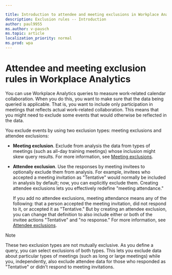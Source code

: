 ```yaml
---

title: Introduction to attendee and meeting exclusions in Workplace Analytics 
description: Exclusion rules -- Introduction   
author: paul9955
ms.author: v-pausch
ms.topic: article
localization_priority: normal 
ms.prod: wpa
---
```


# Attendee and meeting exclusion rules in Workplace Analytics

You can use Workplace Analytics queries to measure work-related calendar collaboration. When you do this, you want to make sure that the data being queried is applicable. That is, you want to include only participation in meetings that reflects actual work-related collaboration. This means that you might need to exclude some events that would otherwise be reflected in the data. 

You exclude events by using two exclusion types: meeting exclusions and attendee exclusions: 

 * **Meeting exclusion**. Exclude from analysis the data from types of meetings (such as all-day training meetings) whose inclusion might skew query results. For more information, see [Meeting exclusions](meeting-exclusions-intro.md). 

 * **Attendee exclusion**. Use the responses by meeting invitees to optionally exclude them from analysis. For example, invitees who accepted a meeting invitation as "Tentative" would normally be included in analysis by default; now, you can explicitly exclude them. Creating attendee exclusions lets you effectively redefine "meeting attendance." 
 
    If you add no attendee exclusions, meeting attendance means any of the following: that a person accepted the meeting invitation, did not respond to it, or accepted it as "Tentative." But by creating an attendee exclusion, you can change that definition to also include either or both of the invitee actions "Tentative" and "no response." For more information, see [Attendee exclusions](attendee-exclusion-rules.md).  

> [!Note]
> These two exclusion types are not mutually exclusive. As you define a query, you can select exclusions of both types. This lets you exclude data about particular types of meetings (such as long or large meetings) while you, independently, also exclude attendee data for those who responded as "Tentative" or didn't respond to meeting invitations.  